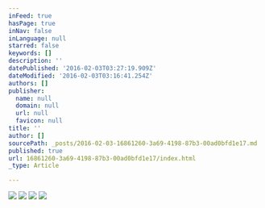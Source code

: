```yaml
---
inFeed: true
hasPage: true
inNav: false
inLanguage: null
starred: false
keywords: []
description: ''
datePublished: '2016-02-03T03:27:19.909Z'
dateModified: '2016-02-03T03:16:41.254Z'
authors: []
publisher:
  name: null
  domain: null
  url: null
  favicon: null
title: ''
author: []
sourcePath: _posts/2016-02-03-16861260-3a69-4198-87b3-00ad0bfd1e17.md
published: true
url: 16861260-3a69-4198-87b3-00ad0bfd1e17/index.html
_type: Article

---
```

![](https://the-grid-user-content.s3-us-west-2.amazonaws.com/f0858bf1-a68e-4d48-bdbb-7f1d3683cc25.JPG)
![](https://the-grid-user-content.s3-us-west-2.amazonaws.com/aa092b8f-6988-4ed2-b3fa-b3abd2db652b.JPG)
![](https://the-grid-user-content.s3-us-west-2.amazonaws.com/d8c8dab7-bf2f-4bd5-88f2-fe1f2382d11a.JPG)
![](https://the-grid-user-content.s3-us-west-2.amazonaws.com/33424cad-091a-4181-ab95-548c80bb52ae.JPG)